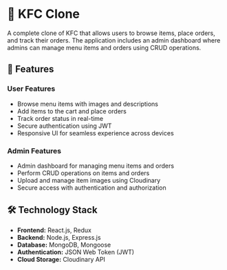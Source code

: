 # 🍗 KFC Clone

A complete clone of KFC that allows users to browse items, place orders, and track their orders. The application includes an admin dashboard where admins can manage menu items and orders using CRUD operations.

## 🚀 Features

### User Features
- Browse menu items with images and descriptions
- Add items to the cart and place orders
- Track order status in real-time
- Secure authentication using JWT
- Responsive UI for seamless experience across devices

### Admin Features
- Admin dashboard for managing menu items and orders
- Perform CRUD operations on items and orders
- Upload and manage item images using Cloudinary
- Secure access with authentication and authorization

## 🛠️ Technology Stack
- **Frontend:** React.js, Redux
- **Backend:** Node.js, Express.js
- **Database:** MongoDB, Mongoose
- **Authentication:** JSON Web Token (JWT)
- **Cloud Storage:** Cloudinary API

